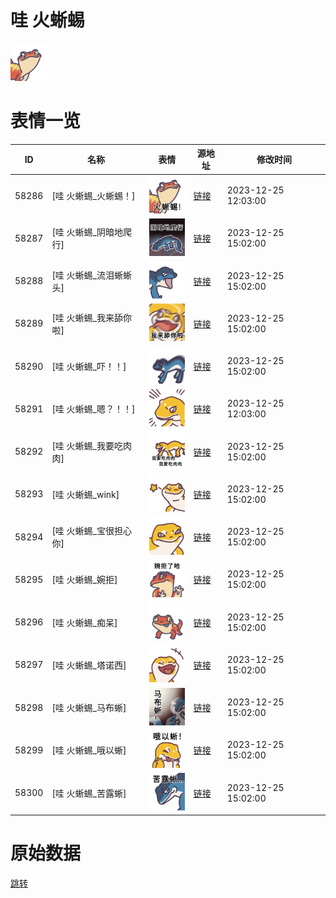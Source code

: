 # 哇 火蜥蜴

<img src="./cover.png" height="60" alt="cover" />

# 表情一览

|ID|名称|表情|源地址|修改时间|
|----|----|----|----|----|
|58286|[哇 火蜥蜴_火蜥蜴！]|<img src="./pic/058286_%5B哇 火蜥蜴_火蜥蜴！%5D.png" height="60" alt="火蜥蜴！"/>|[链接](https://i0.hdslb.com/bfs/garb/cf2a6bc66d36aebac7332cb06523bb7962bc431f.png)|2023-12-25 12:03:00|
|58287|[哇 火蜥蜴_阴暗地爬行]|<img src="./pic/058287_%5B哇 火蜥蜴_阴暗地爬行%5D.png" height="60" alt="阴暗地爬行"/>|[链接](https://i0.hdslb.com/bfs/garb/ffad920916fb90c04d67587a9f4b212ff56baf4d.png)|2023-12-25 15:02:00|
|58288|[哇 火蜥蜴_流泪蜥蜥头]|<img src="./pic/058288_%5B哇 火蜥蜴_流泪蜥蜥头%5D.png" height="60" alt="流泪蜥蜥头"/>|[链接](https://i0.hdslb.com/bfs/garb/a4135fe299fcb6ea4b691384c6e655e13bee8a67.png)|2023-12-25 15:02:00|
|58289|[哇 火蜥蜴_我来舔你啦]|<img src="./pic/058289_%5B哇 火蜥蜴_我来舔你啦%5D.png" height="60" alt="我来舔你啦"/>|[链接](https://i0.hdslb.com/bfs/garb/063aae515b35713c2c1015d8b2b2bfd15fdb41b9.png)|2023-12-25 15:02:00|
|58290|[哇 火蜥蜴_吓！！]|<img src="./pic/058290_%5B哇 火蜥蜴_吓！！%5D.png" height="60" alt="吓！！"/>|[链接](https://i0.hdslb.com/bfs/garb/8bb6a505da08e9738fc7d1f67daf9fe3853ebf6a.png)|2023-12-25 15:02:00|
|58291|[哇 火蜥蜴_嗯？！！]|<img src="./pic/058291_%5B哇 火蜥蜴_嗯？！！%5D.png" height="60" alt="嗯？！！"/>|[链接](https://i0.hdslb.com/bfs/garb/f70af802afe8de7063cf02358659578f094c9fae.png)|2023-12-25 12:03:00|
|58292|[哇 火蜥蜴_我要吃肉肉]|<img src="./pic/058292_%5B哇 火蜥蜴_我要吃肉肉%5D.png" height="60" alt="我要吃肉肉"/>|[链接](https://i0.hdslb.com/bfs/garb/02952472df240454301e03cdcec7fc7c6edb77aa.png)|2023-12-25 15:02:00|
|58293|[哇 火蜥蜴_wink]|<img src="./pic/058293_%5B哇 火蜥蜴_wink%5D.png" height="60" alt="wink"/>|[链接](https://i0.hdslb.com/bfs/garb/e55f60aac8711f0c3cd13a7f86693e99067ad002.png)|2023-12-25 15:02:00|
|58294|[哇 火蜥蜴_宝很担心你]|<img src="./pic/058294_%5B哇 火蜥蜴_宝很担心你%5D.png" height="60" alt="宝很担心你"/>|[链接](https://i0.hdslb.com/bfs/garb/747dbd07bd377e6979f5ab80a9839db5fa66ba9f.png)|2023-12-25 15:02:00|
|58295|[哇 火蜥蜴_婉拒]|<img src="./pic/058295_%5B哇 火蜥蜴_婉拒%5D.png" height="60" alt="婉拒"/>|[链接](https://i0.hdslb.com/bfs/garb/0129fdf352d827d4112c0261286624018b59e525.png)|2023-12-25 15:02:00|
|58296|[哇 火蜥蜴_痴呆]|<img src="./pic/058296_%5B哇 火蜥蜴_痴呆%5D.png" height="60" alt="痴呆"/>|[链接](https://i0.hdslb.com/bfs/garb/7d7c0681aa1b7cf0cbb8d2d53b6962e3b187cb9a.png)|2023-12-25 15:02:00|
|58297|[哇 火蜥蜴_塔诺西]|<img src="./pic/058297_%5B哇 火蜥蜴_塔诺西%5D.png" height="60" alt="塔诺西"/>|[链接](https://i0.hdslb.com/bfs/garb/5574a95712919eb8853f87ac12e3927f64f1484b.png)|2023-12-25 15:02:00|
|58298|[哇 火蜥蜴_马布蜥]|<img src="./pic/058298_%5B哇 火蜥蜴_马布蜥%5D.png" height="60" alt="马布蜥"/>|[链接](https://i0.hdslb.com/bfs/garb/f17d2e26b9fc7b3603b57a1ded2a1726012f990e.png)|2023-12-25 15:02:00|
|58299|[哇 火蜥蜴_哦以蜥]|<img src="./pic/058299_%5B哇 火蜥蜴_哦以蜥%5D.png" height="60" alt="哦以蜥"/>|[链接](https://i0.hdslb.com/bfs/garb/0c61301d5d1ba29e3ef492b91dc2c1068964c961.png)|2023-12-25 15:02:00|
|58300|[哇 火蜥蜴_苦露蜥]|<img src="./pic/058300_%5B哇 火蜥蜴_苦露蜥%5D.png" height="60" alt="苦露蜥"/>|[链接](https://i0.hdslb.com/bfs/garb/5e718c4a5ff72c930367d1d17d347cfcd94ed921.png)|2023-12-25 15:02:00|

# 原始数据

[跳转](./raw.json)

